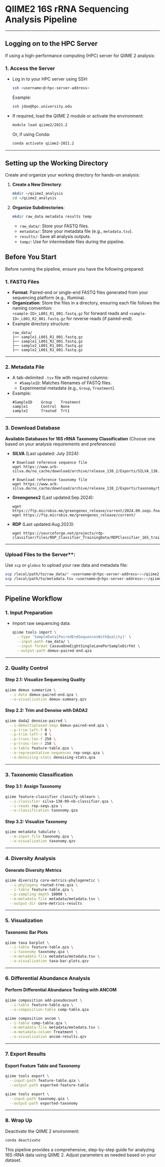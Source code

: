 # QIIME2 16S rRNA Sequencing Analysis Pipeline

---

## Logging on to the HPC Server
If using a high-performance computing (HPC) server for QIIME 2 analysis:

### 1. Access the Server
- Log in to your HPC server using SSH:
  ```bash
  ssh <username>@<hpc-server-address>
  ```
  Example:
  ```bash
  ssh jdoe@hpc.university.edu
  ```

- If required, load the QIIME 2 module or activate the environment:
  ```bash
  module load qiime2/2021.2
  ```
  Or, if using Conda:
  ```bash
  conda activate qiime2-2021.2
  ```

---

## Setting up the Working Directory
Create and organize your working directory for hands-on analysis:
1. **Create a New Directory**:
   ```bash
   mkdir ~/qiime2_analysis
   cd ~/qiime2_analysis
   ```
2. **Organize Subdirectories**:
   ```bash
   mkdir raw_data metadata results temp
   ```
   - `raw_data/`: Store your FASTQ files.
   - `metadata/`: Store your metadata file (e.g., `metadata.tsv`).
   - `results/`: Save all analysis outputs.
   - `temp/`: Use for intermediate files during the pipeline.

## Before You Start
Before running the pipeline, ensure you have the following prepared:

### 1. FASTQ Files
- **Format**: Paired-end or single-end FASTQ files generated from your sequencing platform (e.g., Illumina).
- **Organization**: Store the files in a directory, ensuring each file follows the naming convention:  
  `<sample-ID>_L001_R1_001.fastq.gz` for forward reads and `<sample-ID>_L001_R2_001.fastq.gz` for reverse reads (if paired-end).
- Example directory structure:
  ```
  raw_data/
  ├── sample1_L001_R1_001.fastq.gz
  ├── sample1_L001_R2_001.fastq.gz
  ├── sample2_L001_R1_001.fastq.gz
  ├── sample2_L001_R2_001.fastq.gz
  ```

---

### 2. Metadata File
- A tab-delimited `.tsv` file with required columns:
  - `#SampleID`: Matches filenames of FASTQ files.
  - Experimental metadata (e.g., `Group`, `Treatment`).
- Example:
  ```
  #SampleID    Group    Treatment
  sample1      Control  None
  sample2      Treated  Trt1
  ```
---

### 3. **Download Database** 
**Available Databases for 16S rRNA Taxonomy Classification** (Choose one based on your analysis requirements and preferences)
- **SILVA** (Last updated: July 2024):
  ```
  # Download reference sequence file
  wget https://www.arb-silva.de/no_cache/download/archive/release_138_2/Exports/SILVA_138.2_SSURef_tax_silva.fasta.gz
  
  # Download reference taxonomy file
  wget https://www.arb-silva.de/no_cache/download/archive/release_138_2/Exports/taxonomy/tax_slv_ssu_138.2.txt.gz
  ```
- **Greengenes2** (Last updated:Sep.2024):
  ```
  wget https://ftp.microbio.me/greengenes_release/current/2024.09.seqs.fna.gz
  wget https://ftp.microbio.me/greengenes_release/current/
  ```
- **RDP** (Last updated:Aug.2023):
  ```
  wget https://sourceforge.net/projects/rdp-classifier/files/RDP_Classifier_TrainingData/RDPClassifier_16S_trainsetNo19_QiimeFormat.zip
  ```

---


### Upload Files to the Server**:
   Use `scp` or `globus` to upload your raw data and metadata file:
   ```bash
   scp /local/path/to/raw_data/* <username>@<hpc-server-address>:~/qiime2_analysis/raw_data/
   scp /local/path/to/metadata.tsv <username>@<hpc-server-address>:~/qiime2_analysis/metadata/
   ```

---

## Pipeline Workflow

### 1. Input Preparation
- Import raw sequencing data:
  ```bash
  qiime tools import \
    --type 'SampleData[PairedEndSequencesWithQuality]' \
    --input-path raw_data/ \
    --input-format CasavaOneEightSingleLanePerSampleDirFmt \
    --output-path demux-paired-end.qza
  ```

---

### 2. Quality Control
#### Step 2.1: Visualize Sequencing Quality
```bash
qiime demux summarize \
  --i-data demux-paired-end.qza \
  --o-visualization demux-summary.qzv
```

#### Step 2.2: Trim and Denoise with DADA2
```bash
qiime dada2 denoise-paired \
  --i-demultiplexed-seqs demux-paired-end.qza \
  --p-trim-left-f 0 \
  --p-trim-left-r 0 \
  --p-trunc-len-f 250 \
  --p-trunc-len-r 250 \
  --o-table feature-table.qza \
  --o-representative-sequences rep-seqs.qza \
  --o-denoising-stats denoising-stats.qza
```

---

### 3. Taxonomic Classification
#### Step 3.1: Assign Taxonomy
```bash
qiime feature-classifier classify-sklearn \
  --i-classifier silva-138-99-nb-classifier.qza \
  --i-reads rep-seqs.qza \
  --o-classification taxonomy.qza
```

#### Step 3.2: Visualize Taxonomy
```bash
qiime metadata tabulate \
  --m-input-file taxonomy.qza \
  --o-visualization taxonomy.qzv
```

---

### 4. Diversity Analysis
#### Generate Diversity Metrics
```bash
qiime diversity core-metrics-phylogenetic \
  --i-phylogeny rooted-tree.qza \
  --i-table feature-table.qza \
  --p-sampling-depth 10000 \
  --m-metadata-file metadata/metadata.tsv \
  --output-dir core-metrics-results
```

---

### 5. Visualization
#### Taxonomic Bar Plots
```bash
qiime taxa barplot \
  --i-table feature-table.qza \
  --i-taxonomy taxonomy.qza \
  --m-metadata-file metadata/metadata.tsv \
  --o-visualization taxa-bar-plots.qzv
```

---

### 6. Differential Abundance Analysis
#### Perform Differential Abundance Testing with ANCOM
```bash
qiime composition add-pseudocount \
  --i-table feature-table.qza \
  --o-composition-table comp-table.qza
```

```bash
qiime composition ancom \
  --i-table comp-table.qza \
  --m-metadata-file metadata/metadata.tsv \
  --m-metadata-column Treatment \
  --o-visualization ancom-results.qzv
```

---

### 7. Export Results
#### Export Feature Table and Taxonomy
```bash
qiime tools export \
  --input-path feature-table.qza \
  --output-path exported-feature-table
```

```bash
qiime tools export \
  --input-path taxonomy.qza \
  --output-path exported-taxonomy
```

---

### 8. Wrap Up
Deactivate the QIIME 2 environment:
```bash
conda deactivate
```

This pipeline provides a comprehensive, step-by-step guide for analyzing 16S rRNA data using QIIME 2. Adjust parameters as needed based on your dataset.
